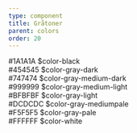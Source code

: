 ```yaml
---
type: component
title: Gråtoner
parent: colors
order: 20
---
```


<div class="color-row-container">
  <div class="row color-row">
    <!-- color-black start -->
    <div class="col-md-3">
      <div class="color-container-large color-black"></div>
      <div class="color-text-container">
        <span class="code-color-hex">#1A1A1A</span>
        <span class="code-color-variable">$color-black</span>
      </div>
    </div>
    <!-- color-black end -->
    <!-- color-gray-dark start -->
    <div class="col-md-3 ">
      <div class="color-container-large color-gray-dark"></div>
      <div class="color-text-container">
        <span class="code-color-hex">#454545</span>
        <span class="code-color-variable">$color-gray-dark</span>
      </div>
    </div>
    <!-- color-gray-dark end -->
    <!-- color-gray-medium-dark start -->
    <div class="col-md-3 ">
      <div class="color-container-large color-gray-medium-dark"></div>
      <div class="color-text-container">
        <span class="code-color-hex">#747474</span>
        <span class="code-color-variable">$color-gray-medium-dark</span>
      </div>
    </div>
    <!-- color-gray-medium-dark end -->
    <!-- color-gray-medium-light start -->
    <div class="col-md-3 ">
      <div class="color-container-large color-gray-medium-light"></div>
      <div class="color-text-container">
        <span class="code-color-hex">#999999</span>
        <span class="code-color-variable">$color-gray-medium-light</span>
      </div>
    </div>
    <!-- color-gray-medium-light end -->
    <!-- color-gray-light start -->
    <div class="col-md-3">
      <div class="color-container-large color-gray-light"></div>
      <div class="color-text-container">
        <span class="code-color-hex">#BFBFBF</span>
        <span class="code-color-variable">$color-gray-light</span>
      </div>
    </div>
    <!-- color-gray-light end -->
    <!-- color-gray-pale start -->
    <div class="col-md-3">
      <div class="color-container-large color-gray-mediumpale"></div>
      <div class="color-text-container">
        <span class="code-color-hex">#DCDCDC</span>
        <span class="code-color-variable">$color-gray-mediumpale</span>
      </div>
    </div>
    <!-- color-gray-pale end -->
    <!-- color-gray-pale start -->
    <div class="col-md-3">
      <div class="color-container-large color-gray-pale"></div>
      <div class="color-text-container">
        <span class="code-color-hex">#F5F5F5</span>
        <span class="code-color-variable">$color-gray-pale</span>
      </div>
    </div>
    <!-- color-gray-pale end -->
    <!-- color-white start -->
    <div class="col-md-3 ">
      <div class="color-container-large color-white"></div>
      <div class="color-text-container">
        <span class="code-color-hex">#FFFFFF</span>
        <span class="code-color-variable">$color-white</span>
      </div>
    </div>
    <!-- color-white end -->
  </div>
</div>
